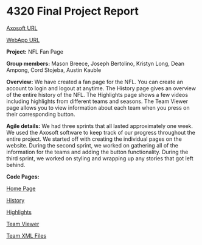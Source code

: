 # 4320 Final Project Report

[Axosoft URL](https://kristynl.axosoft.com/)

[WebApp URL](http://72.14.185.133/4320-Final/php/login_form.php)


**Project:** NFL Fan Page

**Group members:** Mason Breece,
               Joseph Bertolino,
               Kristyn Long, 
               Dean Ampong,
               Cord Stojeba,
               Austin Kauble
			   
**Overview:** We have created a fan page for the NFL. You can create an account to login and logout at anytime. The History page gives an overview of the entire history of the NFL. The Highlights page shows a few videos including highlights from different teams and seasons. The Team Viewer page allows you to view information about each team when you press on their corresponding button.

**Agile details:** We had three sprints that all lasted approximately one week. We used the Axosoft software to keep track of our progress throughout the entire project. We started off with creating the individual pages on the website. During the second sprint, we worked on gathering all of the information for the teams and adding the button functionality. During the third sprint, we worked on styling and wrapping up any stories that got left behind.
                
**Code Pages:**

[Home Page](../4320-Final/html/INDEX.html)

[History](../4320-Final/html/history.html)

[Highlights](../4320-Final/html/NFLhighlights.html)

[Team Viewer](../4320-Final/html/teamVeiw.html)

[Team XML Files](../4320-Final/xml)


                

